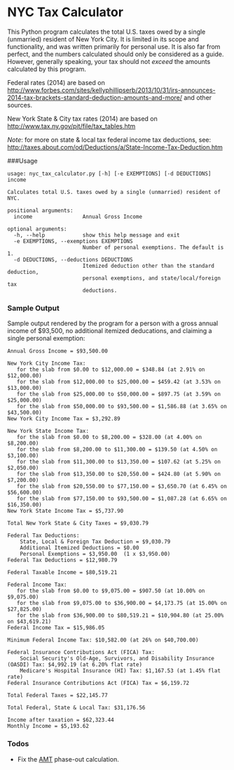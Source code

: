 NYC Tax Calculator
==================
This Python program calculates the total U.S. taxes owed by a single (unmarried) 
resident of New York City. It is limited in its scope and functionality, and 
was written primarily for personal use. It is also far from perfect, and the 
numbers calculated should only be considered as a guide. However, generally 
speaking, your tax should not _exceed_ the amounts calculated by this program.

Federal rates (2014) are based on http://www.forbes.com/sites/kellyphillipserb/2013/10/31/irs-announces-2014-tax-brackets-standard-deduction-amounts-and-more/ and other sources.

New York State & City tax rates (2014) are based on http://www.tax.ny.gov/pit/file/tax_tables.htm

*Note*: for more on state & local tax federal income tax deductions, see: http://taxes.about.com/od/Deductions/a/State-Income-Tax-Deduction.htm

###Usage

    usage: nyc_tax_calculator.py [-h] [-e EXEMPTIONS] [-d DEDUCTIONS] income

    Calculates total U.S. taxes owed by a single (unmarried) resident of NYC.

    positional arguments:
      income                Annual Gross Income

    optional arguments:
      -h, --help            show this help message and exit
      -e EXEMPTIONS, --exemptions EXEMPTIONS
                            Number of personal exemptions. The default is 1.
      -d DEDUCTIONS, --deductions DEDUCTIONS
                            Itemized deduction other than the standard deduction,
                            personal exemptions, and state/local/foreign tax
                            deductions.

### Sample Output
Sample output rendered by the program for a person with a gross annual 
income of $93,500, no additional itemized deducations, and claiming a 
single personal exemption:

    Annual Gross Income = $93,500.00

    New York City Income Tax:
       for the slab from $0.00 to $12,000.00 = $348.84 (at 2.91% on $12,000.00)
       for the slab from $12,000.00 to $25,000.00 = $459.42 (at 3.53% on $13,000.00)
       for the slab from $25,000.00 to $50,000.00 = $897.75 (at 3.59% on $25,000.00)
       for the slab from $50,000.00 to $93,500.00 = $1,586.88 (at 3.65% on $43,500.00)
    New York City Income Tax = $3,292.89

    New York State Income Tax:
       for the slab from $0.00 to $8,200.00 = $328.00 (at 4.00% on $8,200.00)
       for the slab from $8,200.00 to $11,300.00 = $139.50 (at 4.50% on $3,100.00)
       for the slab from $11,300.00 to $13,350.00 = $107.62 (at 5.25% on $2,050.00)
       for the slab from $13,350.00 to $20,550.00 = $424.80 (at 5.90% on $7,200.00)
       for the slab from $20,550.00 to $77,150.00 = $3,650.70 (at 6.45% on $56,600.00)
       for the slab from $77,150.00 to $93,500.00 = $1,087.28 (at 6.65% on $16,350.00)
    New York State Income Tax = $5,737.90

    Total New York State & City Taxes = $9,030.79

    Federal Tax Deductions:
        State, Local & Foreign Tax Deduction = $9,030.79
        Additional Itemized Deductions = $0.00
        Personal Exemptions = $3,950.00  (1 x $3,950.00)
    Federal Tax Deductions = $12,980.79

    Federal Taxable Income = $80,519.21

    Federal Income Tax:
       for the slab from $0.00 to $9,075.00 = $907.50 (at 10.00% on $9,075.00)
       for the slab from $9,075.00 to $36,900.00 = $4,173.75 (at 15.00% on $27,825.00)
       for the slab from $36,900.00 to $80,519.21 = $10,904.80 (at 25.00% on $43,619.21)
    Federal Income Tax = $15,986.05

    Minimum Federal Income Tax: $10,582.00 (at 26% on $40,700.00)

    Federal Insurance Contributions Act (FICA) Tax:
        Social Security's Old-Age, Survivors, and Disability Insurance (OASDI) Tax: $4,992.19 (at 6.20% flat rate)
        Medicare's Hospital Insurance (HI) Tax: $1,167.53 (at 1.45% flat rate)
    Federal Insurance Contributions Act (FICA) Tax = $6,159.72

    Total Federal Taxes = $22,145.77

    Total Federal, State & Local Tax: $31,176.56

    Income after taxation = $62,323.44
    Monthly Income = $5,193.62

### Todos

* Fix the [AMT](https://en.wikipedia.org/wiki/Alternative_minimum_tax) 
  phase-out calculation.

